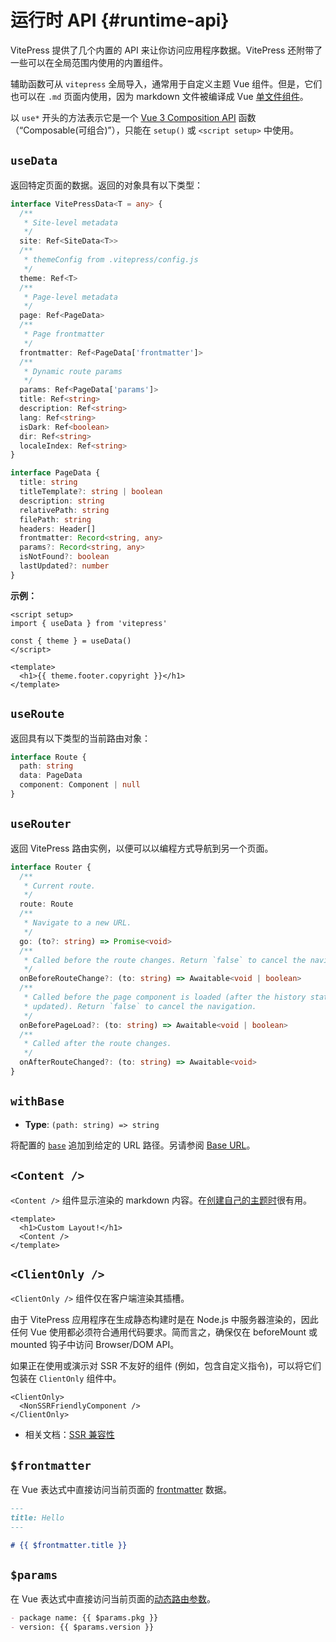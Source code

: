 # 运行时 API {#runtime-api}

VitePress 提供了几个内置的 API 来让你访问应用程序数据。VitePress 还附带了一些可以在全局范围内使用的内置组件。

辅助函数可从 `vitepress` 全局导入，通常用于自定义主题 Vue 组件。但是，它们也可以在 `.md` 页面内使用，因为 markdown 文件被编译成 Vue [单文件组件](https://vuejs.org/guide/scaling-up/sfc.html)。

以 `use*` 开头的方法表示它是一个 [Vue 3 Composition API](https://vuejs.org/guide/introduction.html#composition-api) 函数（“Composable(可组合)”），只能在 `setup()` 或 `<script setup>` 中使用。

## `useData` <Badge type="info" text="composable" />

返回特定页面的数据。返回的对象具有以下类型：

```ts
interface VitePressData<T = any> {
  /**
   * Site-level metadata
   */
  site: Ref<SiteData<T>>
  /**
   * themeConfig from .vitepress/config.js
   */
  theme: Ref<T>
  /**
   * Page-level metadata
   */
  page: Ref<PageData>
  /**
   * Page frontmatter
   */
  frontmatter: Ref<PageData['frontmatter']>
  /**
   * Dynamic route params
   */
  params: Ref<PageData['params']>
  title: Ref<string>
  description: Ref<string>
  lang: Ref<string>
  isDark: Ref<boolean>
  dir: Ref<string>
  localeIndex: Ref<string>
}

interface PageData {
  title: string
  titleTemplate?: string | boolean
  description: string
  relativePath: string
  filePath: string
  headers: Header[]
  frontmatter: Record<string, any>
  params?: Record<string, any>
  isNotFound?: boolean
  lastUpdated?: number
}
```

**示例：**

```vue
<script setup>
import { useData } from 'vitepress'

const { theme } = useData()
</script>

<template>
  <h1>{{ theme.footer.copyright }}</h1>
</template>
```

## `useRoute` <Badge type="info" text="composable" />

返回具有以下类型的当前路由对象：

```ts
interface Route {
  path: string
  data: PageData
  component: Component | null
}
```

## `useRouter` <Badge type="info" text="composable" />

返回 VitePress 路由实例，以便可以以编程方式导航到另一个页面。

```ts
interface Router {
  /**
   * Current route.
   */
  route: Route
  /**
   * Navigate to a new URL.
   */
  go: (to?: string) => Promise<void>
  /**
   * Called before the route changes. Return `false` to cancel the navigation.
   */
  onBeforeRouteChange?: (to: string) => Awaitable<void | boolean>
  /**
   * Called before the page component is loaded (after the history state is
   * updated). Return `false` to cancel the navigation.
   */
  onBeforePageLoad?: (to: string) => Awaitable<void | boolean>
  /**
   * Called after the route changes.
   */
  onAfterRouteChanged?: (to: string) => Awaitable<void>
}
```

## `withBase` <Badge type="info" text="helper" />

- **Type**: `(path: string) => string`

将配置的 [`base`](./site-config#base) 追加到给定的 URL 路径。另请参阅 [Base URL](../guide/asset-handling#base-url)。

## `<Content />` <Badge type="info" text="component" />

`<Content />` 组件显示渲染的 markdown 内容。在[创建自己的主题时](../guide/custom-theme)很有用。

```vue
<template>
  <h1>Custom Layout!</h1>
  <Content />
</template>
```

## `<ClientOnly />` <Badge type="info" text="component" />

`<ClientOnly />` 组件仅在客户端渲染其插槽。

由于 VitePress 应用程序在生成静态构建时是在 Node.js 中服务器渲染的，因此任何 Vue 使用都必须符合通用代码要求。简而言之，确保仅在 beforeMount 或 mounted 钩子中访问 Browser/DOM API。

如果正在使用或演示对 SSR 不友好的组件 (例如，包含自定义指令)，可以将它们包装在 `ClientOnly` 组件中。

```vue-html
<ClientOnly>
  <NonSSRFriendlyComponent />
</ClientOnly>
```

- 相关文档：[SSR 兼容性](../guide/ssr-compat)

## `$frontmatter` <Badge type="info" text="template global" />

在 Vue 表达式中直接访问当前页面的 [frontmatter](../guide/frontmatter) 数据。

```md
---
title: Hello
---

# {{ $frontmatter.title }}
```

## `$params` <Badge type="info" text="template global" />

在 Vue 表达式中直接访问当前页面的[动态路由参数](../guide/routing#dynamic-routes)。

```md
- package name: {{ $params.pkg }}
- version: {{ $params.version }}
```
